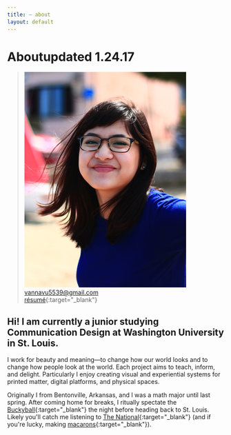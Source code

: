 ```yaml
---
title: — about
layout: default
---
```


<h1 id="about"><span id="title">About</span><span id="date">updated 1.24.17</span></h1>

>![portrait](/images/portrait.jpg)  
vannavu5539@gmail.com   
[r&eacute;sum&eacute;](/documents/resume_spring18_vannavu.pdf){:target="_blank"}     

## Hi! I am currently a junior studying Communication Design at Washington University in St. Louis. 

I work for beauty and meaning&mdash;to change how our world looks and to change how people look at the world. Each project aims to teach, inform, and delight. Particularly I enjoy creating visual and experiential systems for printed matter, digital platforms, and physical spaces.

Originally I from Bentonville, Arkansas, and I was a math major until last spring. After coming home for breaks, I ritually spectate the [Buckyball](https://crystalbridges.org/blog/welcome-home-buckyball/){:target="_blank"} the night before heading back to St. Louis. Likely you'll catch me listening to [The National](https://www.youtube.com/watch?v=i8yehVUF8h0){:target="_blank"} (and if you're lucky, making [macarons](../images/macaronmadness.jpg){:target="_blank"}). 